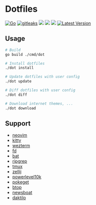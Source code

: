 # Dotfiles

[![Go](https://github.com/haunt98/dotfiles/actions/workflows/go.yml/badge.svg)](https://github.com/haunt98/dotfiles/actions/workflows/go.yml)
[![gitleaks](https://github.com/haunt98/dotfiles/actions/workflows/gitleaks.yml/badge.svg)](https://github.com/haunt98/dotfiles/actions/workflows/gitleaks.yml)
<a href="https://dotfyle.com/haunt98/dotfiles-data-nvim"><img src="https://dotfyle.com/haunt98/dotfiles-data-nvim/badges/plugins?style=flat" /></a>
<a href="https://dotfyle.com/haunt98/dotfiles-data-nvim"><img src="https://dotfyle.com/haunt98/dotfiles-data-nvim/badges/leaderkey?style=flat" /></a>
<a href="https://dotfyle.com/haunt98/dotfiles-data-nvim"><img src="https://dotfyle.com/haunt98/dotfiles-data-nvim/badges/plugin-manager?style=flat" /></a>
[![Latest Version](https://img.shields.io/github/v/tag/haunt98/dotfiles)](https://github.com/haunt98/dotfiles/tags)

## Usage

```sh
# Build
go build ./cmd/dot

# Install dotfiles
./dot install

# Update dotfiles with user config
./dot update

# Diff dotfiles with user config
./dot diff

# Download internet themes, ...
./dot download
```

## Support

- [neovim](https://github.com/neovim/neovim)
- [kitty](https://github.com/kovidgoyal/kitty)
- [wezterm](https://github.com/wez/wezterm)
- [fd](https://github.com/sharkdp/fd)
- [bat](https://github.com/sharkdp/bat)
- [ripgrep](https://github.com/BurntSushi/ripgrep)
- [tmux](https://github.com/tmux/tmux)
- [zellij](https://github.com/zellij-org/zellij)
- [powerlevel10k](https://github.com/romkatv/powerlevel10k)
- [pokeget](https://github.com/talwat/pokeget-rs)
- [btop](https://github.com/aristocratos/btop)
- [newsboat](https://github.com/newsboat/newsboat)
- [daktilo](https://github.com/orhun/daktilo)
